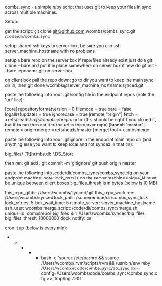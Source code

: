 combs_sync - a simple ruby script that uses git to keep your files in sync across multiple machines.

Setup:

get the script:
git clone git@github.com:wcombs/combs_sync.git /code/dir/combs_sync

setup shared ssh keys to server box, be sure you can ssh server_machine_hostname with no problems

setup a bare repo on the server box
	if repo/files already exist just do a git clone --bare and put it in place somewhere on server box
	if new do git init --bare reponame.git on server box

on client box pull the repo down:
	go to dir you want to keep the main sync dir in, then
	git clone wcombs@server_machine_hostname:synced.git



paste the following into your .git/config file in the endpoint repos (note the 'url' line):

[core]
    repositoryformatversion = 0
    filemode = true
    bare = false
    logallrefupdates = true
    ignorecase = true
[remote "origin"]
    fetch = +refs/heads/*:refs/remotes/origin/*
    url = (this should be right if you cloned it, but if its not then set it to the url to the server repo)
[branch "master"]
    remote = origin
    merge = refs/heads/master
[merge]
    tool = combsmerge

paste the following into your .gitignore in the endpoint main repo dir (and anything else you want to keep local and not synced in that dir):

big_files/
[Tt]humbs.db
*.DS_Store

then run:
git add .
git commit -m 'gitignore'
git push origin master
 
paste the following into /code/dir/combs_sync/combs_sync.cfg on your endpoint machine:
note:	lock_path is on the server machine
		unique_id must be unique between client boxes
		big_files_thresh is in bytes (below is 10 MB)

this_repo_gitdir: /Users/wcombs/synced/.git
this_repo_worktree: /Users/wcombs/synced
lock_path: /some/remote/dir/combs_sync_lock
lock_retries: 5
lock_wait_time: 5
remote_server: server_machine_hostname
ssh_user: wcombs
merge_script: /code/dir/combs_sync/merge.sh
unique_id: combsrepo1
big_files_dir: /Users/wcombs/synced/big_files
big_files_thresh: 10000000
dock_notify: on


cron it up (below is every min):
* * * * * bash -c 'source /etc/bashrc && source /Users/wcombs/.rvm/scripts/rvm && /usr/bin/env ruby /Users/wcombs/code/combs_sync/do_sync.rb --config=/Users/wcombs/code/combs_sync/combs_sync.cfg >> /tmp/log 2>&1'
